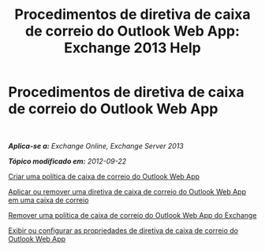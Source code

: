 ﻿---
title: 'Procedimentos de diretiva de caixa de correio do Outlook Web App: Exchange 2013 Help'
TOCTitle: Procedimentos de diretiva de caixa de correio do Outlook Web App
ms:assetid: 2f9fc960-6d0b-472a-a81a-6d8b629b4d5d
ms:mtpsurl: https://technet.microsoft.com/pt-br/library/JJ674295(v=EXCHG.150)
ms:contentKeyID: 50485254
ms.date: 05/22/2018
mtps_version: v=EXCHG.150
ms.translationtype: MT
---

# Procedimentos de diretiva de caixa de correio do Outlook Web App

 

_**Aplica-se a:** Exchange Online, Exchange Server 2013_

_**Tópico modificado em:** 2012-09-22_

[Criar uma política de caixa de correio do Outlook Web App](create-an-outlook-web-app-mailbox-policy-exchange-2013-help.md)

[Aplicar ou remover uma diretiva de caixa de correio do Outlook Web App em uma caixa de correio](apply-or-remove-an-outlook-web-app-mailbox-policy-on-a-mailbox-exchange-2013-help.md)

[Remover uma política de caixa de correio do Outlook Web App do Exchange](remove-an-outlook-web-app-mailbox-policy-from-exchange-exchange-2013-help.md)

[Exibir ou configurar as propriedades de diretiva de caixa de correio do Outlook Web App](view-or-configure-outlook-web-app-mailbox-policy-properties-exchange-2013-help.md)

